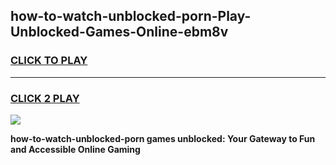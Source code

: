 
## how-to-watch-unblocked-porn-Play-Unblocked-Games-Online-ebm8v
<h3>
<a href="https://premium76.site?title=how-to-watch-unblocked-porn&ref=25A">CLICK TO PLAY</a></h3>
<hr>

<h3>
<a href="https://premium76.site?title=how-to-watch-unblocked-porn&ref=25A">CLICK 2 PLAY</a>
  
</h3>

<a href="https://premium76.site?title=how-to-watch-unblocked-porn&ref=25A"><img src="https://clearcache.store/games.png"></a>


**how-to-watch-unblocked-porn games unblocked: Your Gateway to Fun and Accessible Online Gaming**
